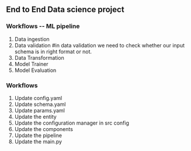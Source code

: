 ## End to End Data science project

### Workflows -- ML pipeline

1. Data ingestion
2. Data validation   #in data validation we need to check whether our input schema is in right format or not.
3. Data Transformation
4. Model Trainer
5. Model Evaluation

### Workflows

1. Update config.yaml
2. Update schema.yaml
3. Update params.yaml
4. Update the entity
5. Update the configuration manager in src config
6. Update the components
7. Update the pipeline
8. Update the main.py
